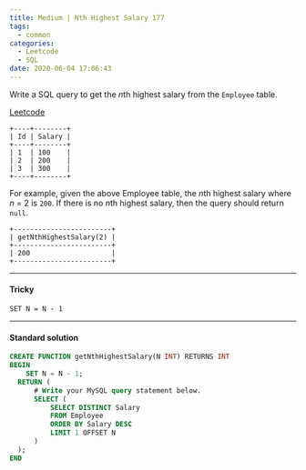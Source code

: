 ```yaml
---
title: Medium | Nth Highest Salary 177
tags:
  - common
categories:
  - Leetcode
  - SQL
date: 2020-06-04 17:06:43
---
```


Write a SQL query to get the *n*th highest salary from the `Employee` table.

[Leetcode](https://leetcode.com/problems/nth-highest-salary/)

<!--more-->

```
+----+--------+
| Id | Salary |
+----+--------+
| 1  | 100    |
| 2  | 200    |
| 3  | 300    |
+----+--------+
```

For example, given the above Employee table, the *n*th highest salary where *n* = 2 is `200`. If there is no *n*th highest salary, then the query should return `null`.

```
+------------------------+
| getNthHighestSalary(2) |
+------------------------+
| 200                    |
+------------------------+
```

---

#### Tricky 

`SET N = N - 1`

---

#### Standard solution  

```sql
CREATE FUNCTION getNthHighestSalary(N INT) RETURNS INT
BEGIN
    SET N = N - 1;
  RETURN (
      # Write your MySQL query statement below.
      SELECT (
          SELECT DISTINCT Salary
          FROM Employee
          ORDER BY Salary DESC
          LIMIT 1 OFFSET N
      )
  );
END
```

